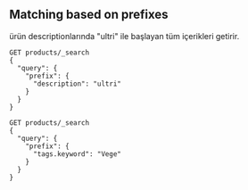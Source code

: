 ## Matching based on prefixes
ürün descriptionlarında "ultri" ile başlayan tüm içerikleri getirir.

```
GET products/_search
{
  "query": {
    "prefix": {
      "description": "ultri"
    }
  }
}
```


```
GET products/_search
{
  "query": {
    "prefix": {
      "tags.keyword": "Vege"
    }
  }
}
```